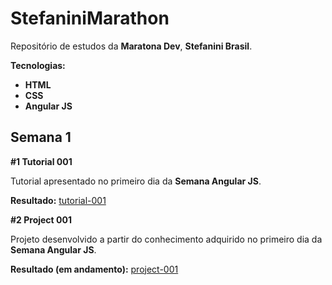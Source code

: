 # StefaniniMarathon

Repositório de estudos da **Maratona Dev**, **Stefanini Brasil**.

**Tecnologias:**

* **HTML**
* **CSS**
* **Angular JS**

## Semana 1

**#1 Tutorial 001**

Tutorial apresentado no primeiro dia da **Semana Angular JS**.

**Resultado:** [tutorial-001](https://github.com/JesseLopesTI/StefaniniMarathon/tree/master/WeekOne/tutorial-001)

**#2 Project 001**

Projeto desenvolvido a partir do conhecimento adquirido no primeiro dia da **Semana Angular JS**.

**Resultado (em andamento):** [project-001](https://github.com/JesseLopesTI/StefaniniMarathon/tree/master/WeekOne/project-001)
